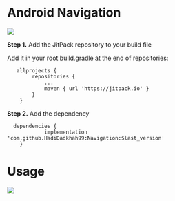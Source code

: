 # Android Navigation
<a href="https://jitpack.io/#HadiDadkhah99/Navigation/"><img id="badge" src="https://jitpack.io/v/HadiDadkhah99/Navigation.svg"></a>

<p>
   <b>Step 1.</b> Add the JitPack repository to your build file
</p>
			
<div role="tabpanel" class="tab-pane active" id="gradle">
                              <p>Add it in your root build.gradle at the end of repositories:</p>
                            <pre class="kode language-css code-toolbar"><code class=" kode language-css">	<span class="token selector">allprojects</span> <span class="token punctuation">{</span>
		<span class="token selector">repositories</span> <span class="token punctuation">{</span>
			<span class="token selector">...
			maven</span> <span class="token punctuation">{</span> url <span class="token string">'https://jitpack.io'</span> <span class="token punctuation">}</span>
		<span class="token punctuation">}</span>
	<span class="token punctuation">}</span></code></pre>
</div>


<p><b>Step 2.</b> Add the dependency</p>

<div role="tabpanel" class="tab-pane depTab gradle active">
                            <pre class="kode code-toolbar  language-css"><code id="depCodeGradle" class=" kode  language-css">	<span class="token selector">dependencies</span> <span class="token punctuation">{</span>
	        implementation <span class="token string">'com.github.HadiDadkhah99:Navigation:$last_version'</span>
	<span class="token punctuation">}</span>
</code></pre>
</div>
			
		
# Usage

![](http://www.mytelbot.ir/resume/navigation_gif.gif)

